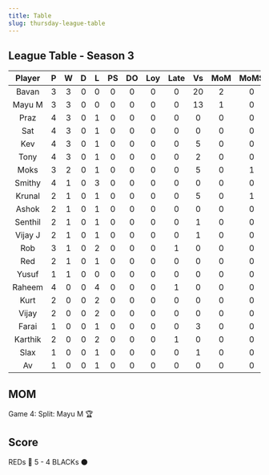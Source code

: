 ```yaml
---
title: Table
slug: thursday-league-table
---
```


## League Table - Season 3

**Player**|**P**|**W**|**D**|**L**|**PS**|**DO**|**Loy**|**Late**|**Vs**|**MoM**|**MoMS**|**Tot**|**Ave**
:-----:|:-----:|:-----:|:-----:|:-----:|:-----:|:-----:|:-----:|:-----:|:-----:|:-----:|:-----:|:-----:|:-----:
Bavan|3|3|0|0|0|0|0|0|20|2|0|18|6
Mayu M|3|3|0|0|0|0|0|0|13|1|0|15|5
Praz|4|3|0|1|0|0|0|0|0|0|0|13|3.25
Sat|4|3|0|1|0|0|0|0|0|0|0|13|3.25
Kev|4|3|0|1|0|0|0|0|5|0|0|13|3.25
Tony|4|3|0|1|0|0|0|0|2|0|0|13|3.25
Moks|3|2|0|1|0|0|0|0|5|0|1|10.5|3.5
Smithy|4|1|0|3|0|0|0|0|0|0|0|7|1.75
Krunal|2|1|0|1|0|0|0|0|5|0|1|6.5|3.25
Ashok|2|1|0|1|0|0|0|0|0|0|0|5|2.5
Senthil|2|1|0|1|0|0|0|0|1|0|0|5|2.5
Vijay J|2|1|0|1|0|0|0|0|1|0|0|5|2.5
Rob|3|1|0|2|0|0|0|1|0|0|0|5|1.66
Red|2|1|0|1|0|0|0|0|0|0|0|5|2.5
Yusuf|1|1|0|0|0|0|0|0|0|0|0|4|4
Raheem|4|0|0|4|0|0|0|1|0|0|0|3|0.75
Kurt|2|0|0|2|0|0|0|0|0|0|0|2|1
Vijay|2|0|0|2|0|0|0|0|0|0|0|2|1
Farai|1|0|0|1|0|0|0|0|3|0|0|1|1
Karthik|2|0|0|2|0|0|0|1|0|0|0|1|0.5
Slax|1|0|0|1|0|0|0|0|1|0|0|1|1
Av|1|0|0|1|0|0|0|0|0|0|0|1|1

## MOM 

Game 4: Split: Mayu M 🏆


## Score

REDs 🔴 5 - 4 BLACKs ⚫️



